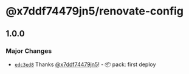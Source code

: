 # @x7ddf74479jn5/renovate-config

## 1.0.0

### Major Changes

- [`edc3ed8`](https://github.com/x7ddf74479jn5/configs/commit/edc3ed8855f107353f55be3906d4092d976e8134) Thanks [@x7ddf74479jn5](https://github.com/x7ddf74479jn5)! - 📦 pack: first deploy
